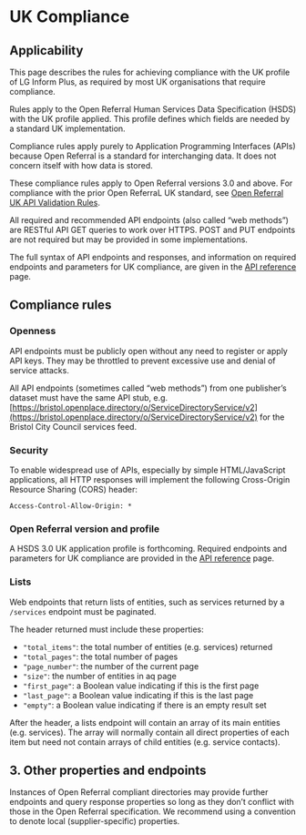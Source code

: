 UK Compliance
=========


## Applicability

This page describes the rules for achieving compliance with the UK profile of LG Inform Plus, as required by most UK organisations that require compliance.

Rules apply to the Open Referral Human Services Data Specification (HSDS) with the UK profile applied. This profile defines which fields are needed by a standard UK implementation.

Compliance rules apply purely to Application Programming Interfaces (APIs) because Open Referral is a standard for interchanging data. It does not concern itself with how data is stored.

These compliance rules apply to Open Referral versions 3.0 and above. For compliance with the prior Open ReferraL UK standard, see [Open Referral UK API Validation Rules](https://developers.openreferraluk.org/ApiValidation/).

All required and recommended API endpoints (also called “web methods”) are RESTful API GET queries to work over HTTPS.  POST and PUT endpoints are not required but may be provided in some implementations.

The full syntax of API endpoints and responses, and information on required endpoints and parameters for UK compliance, are given in the [API reference](api_reference) page.


## Compliance rules


### Openness

API endpoints must be publicly open without any need to register or apply API keys. They may be throttled to prevent excessive use and denial of service attacks.

All API endpoints (sometimes called “web methods”) from one publisher’s dataset must have the same API stub, e.g. [https://bristol.openplace.directory/o/ServiceDirectoryService/v2](https://bristol.openplace.directory/o/ServiceDirectoryService/v2) for the Bristol City Council services feed.


### Security

To enable widespread use of APIs, especially by simple HTML/JavaScript applications, all HTTP responses will implement the following Cross-Origin Resource Sharing (CORS) header:

`Access-Control-Allow-Origin: *`


### Open Referral version and profile

A HSDS 3.0 UK application profile is forthcoming. Required endpoints and parameters for UK compliance are provided in the [API reference](api_reference) page.



### Lists

Web endpoints that return lists of entities, such as services returned by a `/services` endpoint must be paginated.

The header returned must include these properties:

- `"total_items"`: the total number of entities (e.g. services) returned
- `"total_pages"`: the total number of pages
- `"page_number"`: the number of the current page
- `"size"`: the number of entities in aq page
- `"first_page"`: a Boolean value indicating if this is the first page
- `"last_page"`: a Boolean value indicating if this is the last page
- `"empty"`: a Boolean value indicating if there is an empty result set

After the header, a lists endpoint will contain an array of its main entities (e.g. services). The array will normally contain all direct properties of each item but need not contain arrays of child entities (e.g. service contacts).


## 3. Other properties and endpoints

Instances of Open Referral compliant directories may provide further endpoints and query response properties so long as they don’t conflict with those in the Open Referral specification. We recommend using a convention to denote local (supplier-specific) properties.